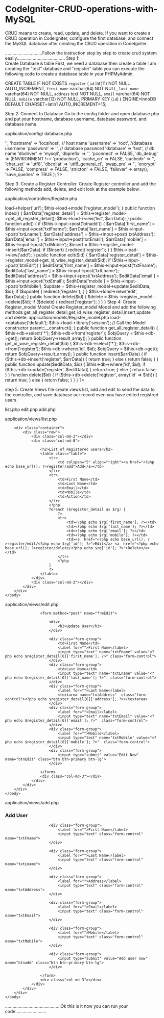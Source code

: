 # CodeIgniter-CRUD-operations-with-MySQL
CRUD means to create, read, update, and delete. If you want to create a CRUD operation in CodeIgniter, configure the first database, and connect the MySQL database after creating the CRUD operation in CodeIgniter.

..............................Follow the instruction step by step to create crud system easily.......................................
Step 1:  
Create Database & table
First, we need a database then create a table I am creating the "test" database and "register" table you can execute the following code to create a database table in your PHPMyAdmin.

CREATE TABLE IF NOT EXISTS `register` (
  `id` int(11) NOT NULL AUTO_INCREMENT,
  `first_name` varchar(64) NOT NULL,
  `last_name` varchar(64) NOT NULL,
  `address` text NOT NULL,
  `email` varchar(64) NOT NULL,
  `mobile` varchar(12) NOT NULL,
  PRIMARY KEY (`id`)
) ENGINE=InnoDB  DEFAULT CHARSET=latin1 AUTO_INCREMENT=15;


Step 2: 
Connect to Database
Go to the config folder and open database.php and put your hostname, database username, database password, and database name.

application/config/ database.php

<?php

$db['default'] = array(
    'dsn' => '',
    'hostname' => 'localhost', // host name
    'username' => 'root', //database username
    'password' => '', // database password
    'database' => 'test', // db name
    'dbdriver' => 'mysqli',
    'dbprefix' => '',
    'pconnect' => FALSE,
    'db_debug' => (ENVIRONMENT !== 'production'),
    'cache_on' => FALSE,
    'cachedir' => '',
    'char_set' => 'utf8',
    'dbcollat' => 'utf8_general_ci',
    'swap_pre' => '',
    'encrypt' => FALSE,
    'compress' => FALSE,
    'stricton' => FALSE,
    'failover' => array(),
    'save_queries' => TRUE
);
?>


Step 3: 
Create a Register Controller.
Create Register controller and add the following methods add, delete, and edit look at the example below.

application/controllers/Register.php 

<?php

defined('BASEPATH') OR exit('No direct script access allowed');

class Register extends CI_Controller {

    public function __construct() {
        parent::__construct();
        $this->load->helper('url');
       $this->load->model('register_model');
       
    }

    public function index() {
        $arrData['register_detail'] = $this->register_model->get_all_register_detail();
        $this->load->view('list', $arrData);
    }

    public function add() {
        if ($this->input->post('btnadd')) {
            $arrData['first_name'] = $this->input->post('txtFname');
            $arrData['last_name'] = $this->input->post('txtLname');
            $arrData['address'] = $this->input->post('txtAddress');
            $arrData['email'] = $this->input->post('txtEmail');
            $arrData['mobile'] = $this->input->post('txtMobile');

            $insert = $this->register_model->insert($arrData);
            if ($insert) {
                redirect('register');
            }
        }
        $this->load->view('add');
    }

    public function edit($id) {
        $arrData['register_detail'] = $this->register_model->get_id_wise_register_detail($id);

        if ($this->input->post('btnEdit')) {
            $editData['first_name'] = $this->input->post('txtFname');
            $editData['last_name'] = $this->input->post('txtLname');
            $editData['address'] = $this->input->post('txtAddress');
            $editData['email'] = $this->input->post('txtEmail');
            $editData['mobile'] = $this->input->post('txtMobile');

            $update = $this->register_model->update($editData, $id);
            if ($update) {
                redirect('register');
            }
        }
        $this->load->view('edit', $arrData);
    }

    public function delete($id) {
        $delete = $this->register_model->delete($id);
        if ($delete) {
            redirect('register');
        }
    }

}


Step 4: 
Create Register_model Model
Create Register_model Model and add the following methods get_all_register_detail,get_id_wise_register_detail,insert,update and delete.

application/models/Register_model.php

<?php

defined('BASEPATH') OR exit('No direct script access allowed');

class Register_model extends CI_Model {

    public function __construct() {
        $this->load->database('default');
        $this->load->library('session');

        // Call the Model constructor
        parent::__construct();
    }

    public function get_all_register_detail() {
        $this->db->select('*');
        $this->db->from('register');
        $objQuery = $this->db->get();
        return $objQuery->result_array();
    }

    public function get_id_wise_register_detail($id) {
        $this->db->select('*');
        $this->db->from('register');
        $this->db->where('id', $id);
        $objQuery = $this->db->get();
        return $objQuery->result_array();
    }

    public function insert($arrData) {
        if ($this->db->insert('register', $arrData)) {
            return true;
        } else {
            return false;
        }
    }

    public function update($editData, $id) {
        $this->db->where('id', $id);

        if ($this->db->update('register', $editData)) {
            return true;
        } else {
            return false;
        }
    }

    function delete($id) {

        if ($this->db->delete('register', array('id' => $id))) {
            return true;
        } else {
            return false;
        }
    }

}

?>


step 5. 
Create Views file
create views list, add and edit to send the data to the controller, and save database our record even you have edited registred users.

list.php
edit.php
add.php

application/views/list.php

<html>
    <head>
        <title>codeigniter Tutorial</title>
        <link rel="stylesheet" href="https://maxcdn.bootstrapcdn.com/bootstrap/3.3.7/css/bootstrap.min.css">
    </head>
    <body>

        <div class="container">
            <div class="row">
                <div class="col-md-2"></div>
                <div class="col-md-8">

                    <h2>List of Registered users</h2>
                    <table class="table">
                        <tr>
                            <td colspan="5" align="right"><a href="<?php echo base_url(); ?>register/add">Add</a></td>
                        </tr>
                        <tr>
                            <td>First Name</td>
                            <td>Last Name</td>
                            <td>Email</td>
                            <td>Mobile</td>
                            <td>Action</td>
                        </tr>
                        <?php
                        foreach ($register_detail as $rg) {
                            ?>
                            <tr>
                                <td><?php echo $rg['first_name']; ?></td>
                                <td><?php echo $rg['last_name']; ?></td>
                                <td><?php echo $rg['email']; ?></td>
                                <td><?php echo $rg['mobile']; ?></td>
                                <td><a  href="<?php echo base_url(); ?>register/edit/<?php echo $rg['id']; ?>">Edit</a> <a  href="<?php echo base_url(); ?>register/delete/<?php echo $rg['id']; ?>">Delete</a></td>
                            </tr>
                            <?php
                        }
                        ?>
                    </table>
                </div>
                <div class="col-md-2"></div>
            </div>
        </div>
    </body>
</html> 


application/views/edit.php


<html>
    <head>
        <title>codeigniter Tutorial</title>
        <link rel="stylesheet" href="https://maxcdn.bootstrapcdn.com/bootstrap/3.3.7/css/bootstrap.min.css">
    </head>
    <body>
        <div class="container">
            <div class="row">
                <div class="col-md-3"></div>
                <div class="col-md-6">

                    <form method="post" name="frmEdit">

                        <div>
                            <h3>Update User</h3>
                        </div>

                        <div class="form-group">
                            <td>First Name</td>
                            <label for="">First Name</label>
                            <input type="text" name="txtFname" value="<?php echo $register_detail[0]['first_name']; ?>" class="form-control">
                        </div>
                        <div class="form-group">
                            <td>Last Name</td>
                            <input type="text" name="txtLname" value="<?php echo $register_detail[0]['last_name']; ?>"  class="form-control"> 
                        </div>
                        <div class="form-group">
                            <label for="">Last Name</label>
                            <textarea name="txtAddress"  class="form-control"><?php echo $register_detail[0]['address']; ?></textarea> 
                        </div>
                        <div class="form-group">
                            <label for="">Email</label>
                            <input type="text" name="txtEmail" value="<?php echo $register_detail[0]['email']; ?>"  class="form-control">
                        </div>
                        <div class="form-group">
                            <label for="">Mobile</label>
                            <input type="text" name="txtMobile" value="<?php echo $register_detail[0]['mobile']; ?>"  class="form-control">
                        </div>
                        <div class="form-group">
                            <input type="submit" value="Edit Now" name="btnEdit" class="btn btn-primary btn-lg">
                        </div>

                    </form>
                    <div class="col-md-3"></div>
                </div>
            </div>
        </div>
    </body>
</html> 


application/views/add.php

<html>
    <head>
        <title>codeigniter Tutorial</title>
        <link rel="stylesheet" href="https://maxcdn.bootstrapcdn.com/bootstrap/3.3.7/css/bootstrap.min.css">
    </head>
    <body>
        <div class="container">
            <div class="row">
                <div class="col-md-3"></div>
                <div class="col-md-6">
                    <form method="post" name="frmAdd" action="">
                        <h3>Add User</h3>

                        <div class="form-group">
                            <label for="">First Name</label>
                            <input type="text" class="form-control" name="txtFname">
                        </div>

                        <div class="form-group">
                            <label for="">Last Name</label>
                            <input type="text" class="form-control" name="txtLname">
                        </div>

                        <div class="form-group">
                            <label for="">Address</label>
                            <input type="text" class="form-control" name="txtAddress">
                        </div>

                        <div class="form-group">
                            <label for="">Email</label>
                            <input type="text" class="form-control" name="txtEmail">
                        </div>

                        <div class="form-group">
                            <label for="">Mobile</label>
                            <input type="text" class="form-control" name="txtMobile">
                        </div>

                        <div class="form-group">
                            <input type="submit" value="Add user now" name="btnadd" class="btn btn-primary btn-lg">
                        </div>

                    </form>
                    <div class="col-md-3"></div>
                </div>
            </div>
        </div>
    </body>
</html> 



.............................................Ok this is it now you can run your code......................... 

